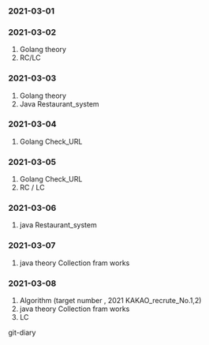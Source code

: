 ### 2021-03-01

### 2021-03-02
1. Golang theory
2. RC/LC

### 2021-03-03
1. Golang theory
2. Java Restaurant_system

### 2021-03-04
1. Golang Check_URL

### 2021-03-05
1. Golang Check_URL
2. RC / LC

### 2021-03-06
1. java Restaurant_system

### 2021-03-07
1. java theory Collection fram works

### 2021-03-08
1. Algorithm (target number , 2021 KAKAO_recrute_No.1,2)
2. java theory Collection fram works
3. LC

git-diary
